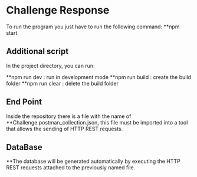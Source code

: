 # Challenge Response

To run the program you just have to run the following command: **npm start

## Additional script

In the project directory, you can run:

**npm run dev : run in development mode
**npm run build : create the build folder
**npm run clear : delete the build folder

## End Point

Inside the repository there is a file with the name of **Challenge.postman_collection.json, this file must be imported into a tool that allows the sending of HTTP REST requests.

## DataBase

**The database will be generated automatically by executing the HTTP REST requests attached to the previously named file.